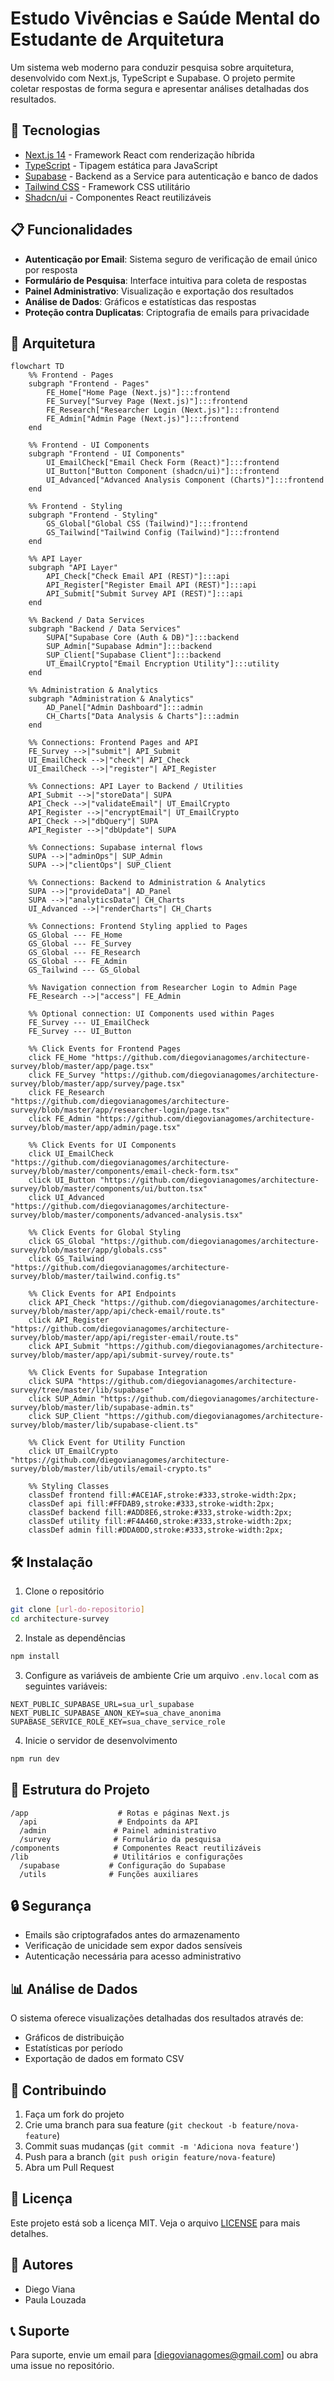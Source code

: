 # Estudo Vivências e Saúde Mental do Estudante de Arquitetura

Um sistema web moderno para conduzir pesquisa sobre arquitetura, desenvolvido com Next.js, TypeScript e Supabase. O projeto permite coletar respostas de forma segura e apresentar análises detalhadas dos resultados.

## 🚀 Tecnologias

- [Next.js 14](https://nextjs.org/) - Framework React com renderização híbrida
- [TypeScript](https://www.typescriptlang.org/) - Tipagem estática para JavaScript
- [Supabase](https://supabase.com/) - Backend as a Service para autenticação e banco de dados
- [Tailwind CSS](https://tailwindcss.com/) - Framework CSS utilitário
- [Shadcn/ui](https://ui.shadcn.com/) - Componentes React reutilizáveis

## 📋 Funcionalidades

- **Autenticação por Email**: Sistema seguro de verificação de email único por resposta
- **Formulário de Pesquisa**: Interface intuitiva para coleta de respostas
- **Painel Administrativo**: Visualização e exportação dos resultados
- **Análise de Dados**: Gráficos e estatísticas das respostas
- **Proteção contra Duplicatas**: Criptografia de emails para privacidade

## 🚀 Arquitetura
```
flowchart TD
    %% Frontend - Pages
    subgraph "Frontend - Pages"
        FE_Home["Home Page (Next.js)"]:::frontend
        FE_Survey["Survey Page (Next.js)"]:::frontend
        FE_Research["Researcher Login (Next.js)"]:::frontend
        FE_Admin["Admin Page (Next.js)"]:::frontend
    end

    %% Frontend - UI Components
    subgraph "Frontend - UI Components"
        UI_EmailCheck["Email Check Form (React)"]:::frontend
        UI_Button["Button Component (shadcn/ui)"]:::frontend
        UI_Advanced["Advanced Analysis Component (Charts)"]:::frontend
    end

    %% Frontend - Styling
    subgraph "Frontend - Styling"
        GS_Global["Global CSS (Tailwind)"]:::frontend
        GS_Tailwind["Tailwind Config (Tailwind)"]:::frontend
    end

    %% API Layer
    subgraph "API Layer"
        API_Check["Check Email API (REST)"]:::api
        API_Register["Register Email API (REST)"]:::api
        API_Submit["Submit Survey API (REST)"]:::api
    end

    %% Backend / Data Services
    subgraph "Backend / Data Services"
        SUPA["Supabase Core (Auth & DB)"]:::backend
        SUP_Admin["Supabase Admin"]:::backend
        SUP_Client["Supabase Client"]:::backend
        UT_EmailCrypto["Email Encryption Utility"]:::utility
    end

    %% Administration & Analytics
    subgraph "Administration & Analytics"
        AD_Panel["Admin Dashboard"]:::admin
        CH_Charts["Data Analysis & Charts"]:::admin
    end

    %% Connections: Frontend Pages and API
    FE_Survey -->|"submit"| API_Submit
    UI_EmailCheck -->|"check"| API_Check
    UI_EmailCheck -->|"register"| API_Register

    %% Connections: API Layer to Backend / Utilities
    API_Submit -->|"storeData"| SUPA
    API_Check -->|"validateEmail"| UT_EmailCrypto
    API_Register -->|"encryptEmail"| UT_EmailCrypto
    API_Check -->|"dbQuery"| SUPA
    API_Register -->|"dbUpdate"| SUPA

    %% Connections: Supabase internal flows
    SUPA -->|"adminOps"| SUP_Admin
    SUPA -->|"clientOps"| SUP_Client

    %% Connections: Backend to Administration & Analytics
    SUPA -->|"provideData"| AD_Panel
    SUPA -->|"analyticsData"| CH_Charts
    UI_Advanced -->|"renderCharts"| CH_Charts

    %% Connections: Frontend Styling applied to Pages
    GS_Global --- FE_Home
    GS_Global --- FE_Survey
    GS_Global --- FE_Research
    GS_Global --- FE_Admin
    GS_Tailwind --- GS_Global

    %% Navigation connection from Researcher Login to Admin Page
    FE_Research -->|"access"| FE_Admin

    %% Optional connection: UI Components used within Pages
    FE_Survey --- UI_EmailCheck
    FE_Survey --- UI_Button

    %% Click Events for Frontend Pages
    click FE_Home "https://github.com/diegovianagomes/architecture-survey/blob/master/app/page.tsx"
    click FE_Survey "https://github.com/diegovianagomes/architecture-survey/blob/master/app/survey/page.tsx"
    click FE_Research "https://github.com/diegovianagomes/architecture-survey/blob/master/app/researcher-login/page.tsx"
    click FE_Admin "https://github.com/diegovianagomes/architecture-survey/blob/master/app/admin/page.tsx"

    %% Click Events for UI Components
    click UI_EmailCheck "https://github.com/diegovianagomes/architecture-survey/blob/master/components/email-check-form.tsx"
    click UI_Button "https://github.com/diegovianagomes/architecture-survey/blob/master/components/ui/button.tsx"
    click UI_Advanced "https://github.com/diegovianagomes/architecture-survey/blob/master/components/advanced-analysis.tsx"

    %% Click Events for Global Styling
    click GS_Global "https://github.com/diegovianagomes/architecture-survey/blob/master/app/globals.css"
    click GS_Tailwind "https://github.com/diegovianagomes/architecture-survey/blob/master/tailwind.config.ts"

    %% Click Events for API Endpoints
    click API_Check "https://github.com/diegovianagomes/architecture-survey/blob/master/app/api/check-email/route.ts"
    click API_Register "https://github.com/diegovianagomes/architecture-survey/blob/master/app/api/register-email/route.ts"
    click API_Submit "https://github.com/diegovianagomes/architecture-survey/blob/master/app/api/submit-survey/route.ts"

    %% Click Events for Supabase Integration
    click SUPA "https://github.com/diegovianagomes/architecture-survey/tree/master/lib/supabase"
    click SUP_Admin "https://github.com/diegovianagomes/architecture-survey/blob/master/lib/supabase-admin.ts"
    click SUP_Client "https://github.com/diegovianagomes/architecture-survey/blob/master/lib/supabase-client.ts"

    %% Click Event for Utility Function
    click UT_EmailCrypto "https://github.com/diegovianagomes/architecture-survey/blob/master/lib/utils/email-crypto.ts"

    %% Styling Classes
    classDef frontend fill:#ACE1AF,stroke:#333,stroke-width:2px;
    classDef api fill:#FFDAB9,stroke:#333,stroke-width:2px;
    classDef backend fill:#ADD8E6,stroke:#333,stroke-width:2px;
    classDef utility fill:#F4A460,stroke:#333,stroke-width:2px;
    classDef admin fill:#DDA0DD,stroke:#333,stroke-width:2px;
```

## 🛠️ Instalação

1. Clone o repositório
```bash
git clone [url-do-repositorio]
cd architecture-survey
```

2. Instale as dependências
```bash
npm install
```

3. Configure as variáveis de ambiente
Crie um arquivo `.env.local` com as seguintes variáveis:
```env
NEXT_PUBLIC_SUPABASE_URL=sua_url_supabase
NEXT_PUBLIC_SUPABASE_ANON_KEY=sua_chave_anonima
SUPABASE_SERVICE_ROLE_KEY=sua_chave_service_role
```

4. Inicie o servidor de desenvolvimento
```bash
npm run dev
```

## 📁 Estrutura do Projeto

```
/app                    # Rotas e páginas Next.js
  /api                  # Endpoints da API
  /admin               # Painel administrativo
  /survey              # Formulário da pesquisa
/components            # Componentes React reutilizáveis
/lib                   # Utilitários e configurações
  /supabase           # Configuração do Supabase
  /utils              # Funções auxiliares
```

## 🔒 Segurança

- Emails são criptografados antes do armazenamento
- Verificação de unicidade sem expor dados sensíveis
- Autenticação necessária para acesso administrativo

## 📊 Análise de Dados

O sistema oferece visualizações detalhadas dos resultados através de:
- Gráficos de distribuição
- Estatísticas por período
- Exportação de dados em formato CSV

## 🤝 Contribuindo

1. Faça um fork do projeto
2. Crie uma branch para sua feature (`git checkout -b feature/nova-feature`)
3. Commit suas mudanças (`git commit -m 'Adiciona nova feature'`)
4. Push para a branch (`git push origin feature/nova-feature`)
5. Abra um Pull Request

## 📝 Licença

Este projeto está sob a licença MIT. Veja o arquivo [LICENSE](LICENSE) para mais detalhes.

## 👥 Autores

- Diego Viana
- Paula Louzada

## 📞 Suporte

Para suporte, envie um email para [diegovianagomes@gmail.com] ou abra uma issue no repositório.

